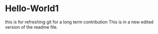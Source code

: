 # Hello-World1
this is for refreshing git for a long term contribution
This is in a new edited version of the readme file.
